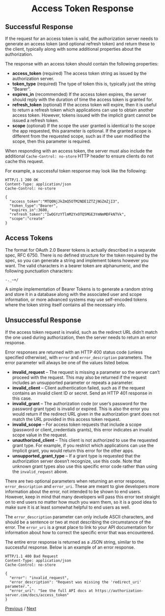 <h1 align="center">Access Token Response</h1>

## Successful Response

If the request for an access token is valid, the authorization server needs to generate an access token (and optional refresh token) and return these to the client, typically along with some additional properties about the authorization.

The response with an access token should contain the following properties:

- **access_token** (required) The access token string as issued by the authorization server.
- **token_type** (required) The type of token this is, typically just the string “Bearer”.
- **expires_in** (recommended) If the access token expires, the server should reply with the duration of time the access token is granted for.
- **refresh_token** (optional) If the access token will expire, then it is useful to return a refresh token which applications can use to obtain another access token. However, tokens issued with the implicit grant cannot be issued a refresh token.
- **scope** (optional) If the scope the user granted is identical to the scope the app requested, this parameter is optional. If the granted scope is different from the requested scope, such as if the user modified the scope, then this parameter is required.

When responding with an access token, the server must also include the additional `Cache-Control: no-store` HTTP header to ensure clients do not cache this request.

For example, a successful token response may look like the following:

```
HTTP/1.1 200 OK
Content-Type: application/json
Cache-Control: no-store

{
  "access_token":"MTQ0NjJkZmQ5OTM2NDE1ZTZjNGZmZjI3",
  "token_type":"Bearer",
  "expires_in":3600,
  "refresh_token":"IwOGYzYTlmM2YxOTQ5MGE3YmNmMDFkNTVk",
  "scope":"create"
}
```

## Access Tokens

The format for OAuth 2.0 Bearer tokens is actually described in a separate spec, RFC 6750. There is no defined structure for the token required by the spec, so you can generate a string and implement tokens however you want. The valid characters in a bearer token are alphanumeric, and the following punctuation characters:

```
-._~+/
```

A simple implementation of Bearer Tokens is to generate a random string and store it in a database along with the associated user and scope information, or more advanced systems may use self-encoded tokens where the token string itself contains all the necessary info.

## Unsuccessful Response

If the access token request is invalid, such as the redirect URL didn’t match the one used during authorization, then the server needs to return an error response.

Error responses are returned with an HTTP 400 status code (unless specified otherwise), with `error` and `error_description` parameters. The error parameter will always be one of the values listed below.

- **invalid_request** – The request is missing a parameter so the server can’t proceed with the request. This may also be returned if the request includes an unsupported parameter or repeats a parameter.
- **invalid_client** – Client authentication failed, such as if the request contains an invalid client ID or secret. Send an HTTP 401 response in this case.
- **invalid_grant** – The authorization code (or user’s password for the password grant type) is invalid or expired. This is also the error you would return if the redirect URL given in the authorization grant does not match the URL provided in this access token request.
- **invalid_scope** – For access token requests that include a scope (password or client_credentials grants), this error indicates an invalid scope value in the request.
- **unauthorized_client** – This client is not authorized to use the requested grant type. For example, if you restrict which applications can use the Implicit grant, you would return this error for the other apps.
- **unsupported_grant_type** – If a grant type is requested that the authorization server doesn’t recognize, use this code. Note that unknown grant types also use this specific error code rather than using the `invalid_request` above.

There are two optional parameters when returning an error response, `error_description` and `error_uri`. These are meant to give developers more information about the error, not intended to be shown to end users. However, keep in mind that many developers will pass this error text straight on to end users no matter how much you warn them, so it is a good idea to make sure it is at least somewhat helpful to end users as well.

The `error_description` parameter can only include ASCII characters, and should be a sentence or two at most describing the circumstance of the error. The `error_uri` is a great place to link to your API documentation for information about how to correct the specific error that was encountered.

The entire error response is returned as a JSON string, similar to the successful response. Below is an example of an error response.

```
HTTP/1.1 400 Bad Request
Content-Type: application/json
Cache-Control: no-store

{
  "error": "invalid_request",
  "error_description": "Request was missing the 'redirect_uri' parameter.",
  "error_uri": "See the full API docs at https://authorization-server.com/docs/access_token"
}
```

[Previous](https:// "Previous")
/
[Next](https:// "Next")
